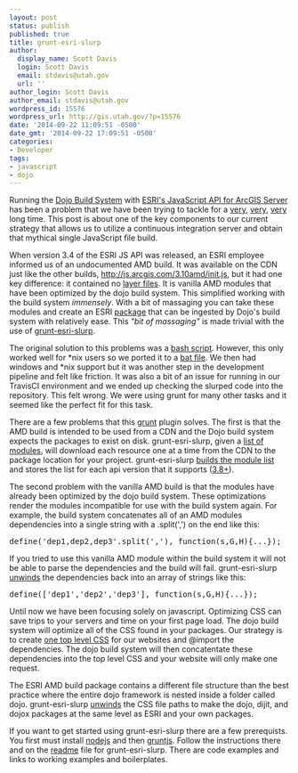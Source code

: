 ```yaml
---
layout: post
status: publish
published: true
title: grunt-esri-slurp
author:
  display_name: Scott Davis
  login: Scott Davis
  email: stdavis@utah.gov
  url: ''
author_login: Scott Davis
author_email: stdavis@utah.gov
wordpress_id: 15576
wordpress_url: http://gis.utah.gov/?p=15576
date: '2014-09-22 11:09:51 -0500'
date_gmt: '2014-09-22 17:09:51 -0500'
categories:
- Developer
tags:
- javascript
- dojo
---
```

<p>Running the <a href="http://dojotoolkit.org/reference-guide/build/">Dojo Build System</a> with <a href="http://js.arcgis.com">ESRI's JavaScript API for ArcGIS Server</a> has been a problem that we have been trying to tackle for a <a href="http://gis.utah.gov/speed-up-your-esri-javascript-api-webapp/">very</a>, <a href="http://gis.utah.gov/esri-jsapi-3-4-and-the-dojo-build-system/">very</a>, <a href="http://gis.utah.gov/the-esri-api-for-javascriptdojo-build-system-saga-continues/">very</a> long time. This post is about one of the key components to our current strategy that allows us to utilize a continuous integration server and obtain that mythical single JavaScript file build. </p>
<p>When version 3.4 of the ESRI JS API was released, an ESRI employee informed us of an undocumented AMD build. It was available on the CDN just like the other builds, <a href="http://js.arcgis.com/3.10amd/init.js">http://js.arcgis.com/3.10amd/init.js</a>, but it had one key difference: it contained no <a href="http://dojotoolkit.org/reference-guide/build/profiles.html#id6">layer files</a>. It is vanilla AMD modules that have been optimized by the dojo build system. This simplified working with the build system <em>immensely</em>. With a bit of massaging you can take these modules and create an ESRI <a href="http://dojotoolkit.org/reference-guide/loader/amd.html#id6">package</a> that can be ingested by Dojo's build system with relatively ease. This <em>"bit of massaging"</em> is made trivial with the use of <a href="https://github.com/steveoh/grunt-esri-slurp"><span class='codes'>grunt-esri-slurp</span></a>.</p>
<p>The original solution to this problems was a <a href="https://github.com/agrc/AGRCJavaScriptProjectBoilerPlate/blob/30782f918d883dd67d99b3d966f7501817f1a234/slurp_esri_modules.sh">bash script</a>. However, this only worked well for *nix users so we ported it to a <a href="https://github.com/agrc/AGRCJavaScriptProjectBoilerPlate/blob/2a60f94f7df20cb1c207780c5931c12a7279987b/build.bat">bat file</a>. We then had windows and *nix support but it was another step in the development pipeline and felt like friction. It was also a bit of an issue for running in our TravisCI environment and we ended up checking the slurped code into the repository. This felt wrong. We were using <span class='codes'>grunt</span> for many other tasks and it seemed like the perfect fit for this task.</p>
<p>There are a few problems that this <a href="http://gruntjs.com/">grunt</a> plugin solves. The first is that the AMD build is intended to be used from a CDN and the Dojo build system expects the packages to exist on disk. <span class='codes'>grunt-esri-slurp</span>, given a <a href="https://github.com/steveoh/grunt-esri-slurp/blob/master/tasks/esriModules-3.10.js">list of modules</a>, will download each resource one at a time from the CDN to the package location for your project. <span class='codes'>grunt-esri-slurp</span> <a href="https://github.com/steveoh/grunt-esri-slurp/blob/master/tasks/esriModuleBuilder.js">builds the module list</a> and stores the list for each api version that it supports (<a href="https://github.com/steveoh/grunt-esri-slurp/issues/1">3.8+</a>). </p>
<p>The second problem with the vanilla AMD build is that the modules have already been optimized by the dojo build system. These optimizations render the modules incompatible for use with the build system again. For example, the build system concatenates all of an AMD modules dependencies into a single string with a <span class='codes'>.split(',')</span> on the end like this:</p>
<pre>define('dep1,dep2,dep3'.split(','), function(s,G,H){...});</pre>
<p>If you tried to use this vanilla AMD module within the build system it will not be able to parse the dependencies and the build will fail. <span class='codes'>grunt-esri-slurp</span> <a href="https://github.com/steveoh/grunt-esri-slurp/blob/master/tasks/unwinder.js">unwinds</a> the dependencies back into an array of strings like this:</p>
<pre>define(['dep1','dep2','dep3'], function(s,G,H){...});</pre>
<p>Until now we have been focusing solely on javascript. Optimizing CSS can save trips to your servers and time on your first page load. The dojo build system will optimize all of the CSS found in your packages. Our strategy is to create <a href="https://github.com/agrc/AGRCJavaScriptProjectBoilerPlate/blob/master/src/app/resources/App.css">one top level CSS</a> for our websites and <span class='codes'>@import</span> the dependencies. The dojo build system will then concatentate these dependencies into the top level CSS and your website will only make one request. </p>
<p>The ESRI AMD build package contains a different file structure than the best practice where the entire dojo framework is nested inside a folder called dojo. <span class='codes'>grunt-esri-slurp</span> <a href="https://github.com/steveoh/grunt-esri-slurp/blob/master/tasks/unwinder.js">unwinds</a> the CSS file paths to make the <span class='codes'>dojo</span>, <span class='codes'>dijit</span>, and <span class='codes'>dojox</span> packages at the same level as ESRI and your own packages.</p>
<p>If you want to get started using <span class='codes'>grunt-esri-slurp</span> there are a few prerequists. You first must install <a href="http://nodejs.org/">nodejs</a> and then <a href="http://gruntjs.com/getting-started">gruntjs</a>. Follow the instructions there and on the <a href="https://github.com/steveoh/grunt-esri-slurp">readme</a> file for <span class='codes'>grunt-esri-slurp</span>. There are code examples and links to working examples and boilerplates.</p>
<style>
 span.codes {<br />
    padding: 0;<br />
    padding-top: 0.2em;<br />
    padding-bottom: 0.2em;<br />
    margin: 0;<br />
    font-size: 85%;<br />
    font: 12px Consolas, "Liberation Mono", Menlo, Courier, monospace;<br />
    background-color: rgba(0,0,0,0.04);<br />
    border-radius: 3px<br />
}<br />
span.codes:after, span.codes:before {<br />
    letter-spacing: -0.2em;<br />
    content: "\00a0"<br />
}<br />
</style>
